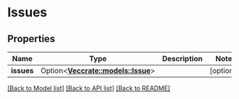 # Issues

## Properties

Name | Type | Description | Notes
------------ | ------------- | ------------- | -------------
**issues** | Option<[**Vec<crate::models::Issue>**](Issue.md)> |  | [optional]

[[Back to Model list]](../README.md#documentation-for-models) [[Back to API list]](../README.md#documentation-for-api-endpoints) [[Back to README]](../README.md)


